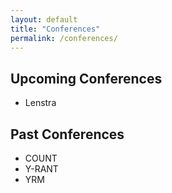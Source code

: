 ```yaml
---
layout: default
title: "Conferences"
permalink: /conferences/
---
```


## Upcoming Conferences

* Lenstra

## Past Conferences

* COUNT
* Y-RANT
* YRM
